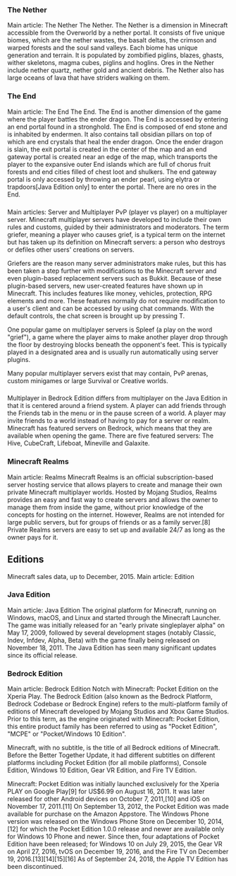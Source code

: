 ### The Nether
Main article: The Nether
The Nether.
The Nether is a dimension in Minecraft accessible from the Overworld by a nether portal. It consists of five unique biomes, which are the nether wastes, the basalt deltas, the crimson and warped forests and the soul sand valleys. Each biome has unique generation and terrain. It is populated by zombified piglins, blazes, ghasts, wither skeletons, magma cubes, piglins and hoglins. Ores in the Nether include nether quartz, nether gold and ancient debris. The Nether also has large oceans of lava that have striders walking on them.

### The End
Main article: The End
The End.
The End is another dimension of the game where the player battles the ender dragon. The End is accessed by entering an end portal found in a stronghold. The End is composed of end stone and is inhabited by endermen. It also contains tall obsidian pillars on top of which are end crystals that heal the ender dragon. Once the ender dragon is slain, the exit portal is created in the center of the map and an end gateway portal is created near an edge of the map, which transports the player to the expansive outer End islands which are full of chorus fruit forests and end cities filled of chest loot and shulkers. The end gateway portal is only accessed by throwing an ender pearl, using elytra or trapdoors‌[Java Edition  only] to enter the portal. There are no ores in the End.

### 
Main articles: Server and Multiplayer
PvP (player vs player) on a multiplayer server.
Minecraft multiplayer servers have developed to include their own rules and customs, guided by their administrators and moderators. The term griefer, meaning a player who causes grief, is a typical term on the internet but has taken up its definition on Minecraft servers: a person who destroys or defiles other users' creations on servers. 

Griefers are the reason many server administrators make rules, but this has been taken a step further with modifications to the Minecraft server and even plugin-based replacement servers such as Bukkit. Because of these plugin-based servers, new user-created features have shown up in Minecraft. This includes features like money, vehicles, protection, RPG elements and more. These features normally do not require modification to a user's client and can be accessed by using chat commands. With the default controls, the chat screen is brought up by pressing T.

One popular game on multiplayer servers is Spleef (a play on the word "grief"), a game where the player aims to make another player drop through the floor by destroying blocks beneath the opponent's feet. This is typically played in a designated area and is usually run automatically using server plugins.

Many popular multiplayer servers exist that may contain, PvP arenas, custom minigames or large Survival or Creative worlds.

### 
Multiplayer in Bedrock Edition differs from multiplayer on the Java Edition in that it is centered around a friend system. A player can add friends through the Friends tab in the menu or in the pause screen of a world. A player may invite friends to a world instead of having to pay for a server or realm. Minecraft has featured servers on Bedrock, which means that they are available when opening the game. There are five featured servers: The Hive, CubeCraft, Lifeboat, Mineville and Galaxite.

### Minecraft Realms
Main article: Realms
Minecraft Realms is an official subscription-based server hosting service that allows players to create and manage their own private Minecraft multiplayer worlds. Hosted by Mojang Studios, Realms provides an easy and fast way to create servers and allows the owner to manage them from inside the game, without prior knowledge of the concepts for hosting on the internet. However, Realms are not intended for large public servers, but for groups of friends or as a family server.[8] Private Realms servers are easy to set up and available 24/7 as long as the owner pays for it.

## Editions
Minecraft sales data, up to December, 2015.
Main article: Edition
### Java Edition
Main article: Java Edition
The original platform for Minecraft, running on Windows, macOS, and Linux and started through the Minecraft Launcher. The game was initially released for an "early private singleplayer alpha" on May 17, 2009, followed by several development stages (notably Classic, Indev, Infdev, Alpha, Beta) with the game finally being released on November 18, 2011. The Java Edition has seen many significant updates since its official release.

### Bedrock Edition
Main article: Bedrock Edition
Notch with Minecraft: Pocket Edition on the Xperia Play.
The Bedrock Edition (also known as the Bedrock Platform, Bedrock Codebase or Bedrock Engine) refers to the multi-platform family of editions of Minecraft developed by Mojang Studios and Xbox Game Studios. Prior to this term, as the engine originated with Minecraft: Pocket Edition, this entire product family has been referred to using as "Pocket Edition", "MCPE" or "Pocket/Windows 10 Edition".

Minecraft, with no subtitle, is the title of all Bedrock editions of Minecraft. Before the Better Together Update, it had different subtitles on different platforms including Pocket Edition (for all mobile platforms), Console Edition, Windows 10 Edition, Gear VR Edition, and Fire TV Edition.

Minecraft: Pocket Edition was initially launched exclusively for the Xperia PLAY on Google Play[9] for US$6.99 on August 16, 2011. It was later released for other Android devices on October 7, 2011,[10] and iOS on November 17, 2011.[11] On September 13, 2012, the Pocket Edition was made available for purchase on the Amazon Appstore. The Windows Phone version was released on the Windows Phone Store on December 10, 2014,[12] for which the Pocket Edition 1.0.0 release and newer are available only for Windows 10 Phone and newer. Since then, four adaptations of Pocket Edition have been released; for Windows 10 on July 29, 2015, the Gear VR on April 27, 2016, tvOS on December 19, 2016, and the Fire TV on December 19, 2016.[13][14][15][16] As of September 24, 2018, the Apple TV Edition has been discontinued.

